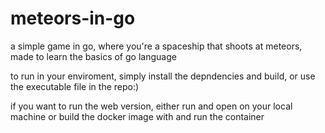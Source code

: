 # meteors-in-go

a simple game in go, where you're a spaceship that shoots at meteors, made to learn the basics of go language

to run in your enviroment, simply install the depndencies and build, or use the executable file in the repo:)

if you want to run the web version, either run and open on your local machine or build the docker image with and run the container
